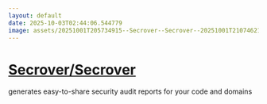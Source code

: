 ```yaml
---
layout: default
date: 2025-10-03T02:44:06.544779
image: assets/20251001T205734915--Secrover--Secrover--20251001T210746216--cropped.png
---
```


# [Secrover/Secrover](https://github.com/Secrover/Secrover)

generates easy-to-share security audit reports for your code and domains
